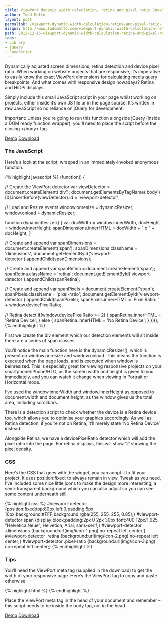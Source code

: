 ```yaml
---
title: ViewPort dynamic width calculation, retina and pixel ratio JavaScript widget
author: Todd Motto
layout: post
permalink: /viewport-dynamic-width-calculation-retina-and-pixel-ratio-javascript-widget/
disqus: http://www.toddmotto.com/viewport-dynamic-width-calculation-retina-and-pixel-ratio-javascript-widget
path: 2012-12-16-viewport-dynamic-width-calculation-retina-and-pixel-ratio-javascript-widget.md
tags:
- Library
- jQuery
- JavaScript
---
```


Dynamically adjusted screen dimensions, retina detection and device pixel ratio. When working on website projects that are responsive, it’s imperative to easily know the exact ViewPort dimensions for calculating media query breakpoints. And what comes with responsive design nowadays? Retina and HiDPi displays.

Simply include this small JavaScript script in your page whilst working on projects, either inside it’s own JS file or in the page source. It’s written in raw JavaScript so no reliance on jQuery for development.

Important: Unless you're going to run this function alongside jQuery (inside a DOM ready function wrapper), you'll need to place the script before the closing &lt;/body&gt; tag.

<div class="download-box">
  <a href="//www.toddmotto.com/labs/viewport-retina" onclick="_gaq.push(['_trackEvent', 'Click', 'Demo ViewPort Resizer', 'ViewPort Resizer Demo']);">Demo</a>
  <a href="//www.toddmotto.com/labs/viewport-retina/viewport-retina.zip" onclick="_gaq.push(['_trackEvent', 'Click', 'Download ViewPort Resizer', 'ViewPort Resizer Download']);">Download</a>
</div>

### The JavaScript

Here’s a look at the script, wrapped in an immediately-invoked anonymous function.

{% highlight javascript %}
(function() {

  // Create the ViewPort detector
  var viewDetector = document.createElement('div');
  document.getElementsByTagName('body')[0].insertBefore(viewDetector).id = 'viewport-detector';
  
  // Load and Resize events
  window.onresize = dynamicResizer;
  window.onload = dynamicResizer;

  function dynamicResizer() {
    var docWidth = window.innerWidth,
      docHeight = window.innerHeight;
    spanDimensions.innerHTML = docWidth + " x " + docHeight;
  }
  
  // Create <span class="dimensions"> and append
  var spanDimensions = document.createElement('span');
  spanDimensions.className = 'dimensions';
  document.getElementById('viewport-detector').appendChild(spanDimensions);
  
  // Create <span class="retina"> and append
  var spanRetina = document.createElement('span');
  spanRetina.className = 'retina';
  document.getElementById('viewport-detector').appendChild(spanRetina);
  
  // Create <span class="pixel-ratio"> and append
  var spanPixels = document.createElement('span');
  spanPixels.className = 'pixel-ratio';
  document.getElementById('viewport-detector').appendChild(spanPixels);
  spanPixels.innerHTML = 'Pixel Ratio: ' + window.devicePixelRatio;
  
  // Retina detect
  if(window.devicePixelRatio >= 2) {
    spanRetina.innerHTML = 'Retina Device';
  } else {
    spanRetina.innerHTML = 'No Retina Device';
  }
})();
{% endhighlight %}

First we create the div element which our detection elements will sit inside, there are a series of span classes.

You’ll notice the main function here is the dynamicResizer(), which is present on window.onresize and window.onload. This means the function is executed when the page loads, and is executed when window is beinresized. This is especially great for viewing responsive projects on your smartphone/iPhone/HTC, as the screen width and height is given to you immediately, and you can watch it change when viewing in Portrait or Horizontal mode.

I’ve used the window.innerWidth and window.innerHeight as opposed to document.width and document.height, as the window gives us the total area, including scrollbars.

There is a detection script to check whether the device is a Retina device too, which allows you to optimise your graphics accordingly. As well as Retina detection, if you’re not on Retina, it’ll merely state ‘No Retina Device’ instead.

Alongside Retina, we have a devicePixelRatio detector which will add the pixel ratio into the page. For retina displays, this will show ’2′ showing the pixel density.

### CSS

Here’s the CSS that goes with the widget, you can adopt it to fit your project. It uses position:fixed; to always remain in view. Tweak as you need, I’ve included some nice little icons to make the design more interesting, a semi-transparent background which you can also adjust so you can see some content underneath still.

{% highlight css %}
#viewport-detector {position:fixed;top:80px;left:0;padding:5px 10px;background:#FFF;background:rgba(255, 255, 255, 0.85);}
#viewport-detector span {display:block;padding:2px 0 2px 30px;font:400 12px/1.625 "Helvetica Neue", Helvetica, Arial, sans-serif;}
#viewport-detector .dimensions {background:url(img/icon-1.png) no-repeat left center;}
#viewport-detector .retina {background:url(img/icon-2.png) no-repeat left center;}
#viewport-detector .pixel-ratio {background:url(img/icon-3.png) no-repeat left center;}
{% endhighlight %}

### Tips

You’ll need the ViewPort meta tag (supplied in the download) to get the width of your responsive page. Here’s the ViewPort tag to copy and paste otherwise:

{% highlight html %}
<meta name="viewport" content="width=device-width,initial-scale=1.0">
{% endhighlight %}

Place the ViewPort meta tag in the head of your document and remember – this script needs to be inside the body tag, not in the head.

<div class="download-box">
  <a href="//www.toddmotto.com/labs/viewport-retina" onclick="_gaq.push(['_trackEvent', 'Click', 'Demo ViewPort Resizer', 'ViewPort Resizer Demo']);">Demo</a>
  <a href="//www.toddmotto.com/labs/viewport-retina/viewport-retina.zip" onclick="_gaq.push(['_trackEvent', 'Click', 'Download ViewPort Resizer', 'ViewPort Resizer Download']);">Download</a>
</div>
